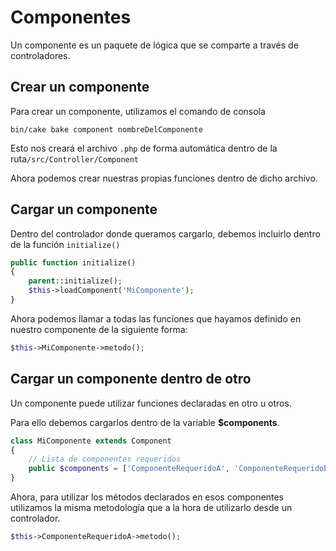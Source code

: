 # Componentes

Un componente es un paquete de lógica que se comparte a través de controladores.

## Crear un componente

Para crear un componente, utilizamos el comando de consola 

```
bin/cake bake component nombreDelComponente
```

Esto nos creará el archivo `.php` de forma automática dentro de la ruta`/src/Controller/Component`

Ahora podemos crear nuestras propias funciones dentro de dicho archivo.

## Cargar un componente

Dentro del controlador donde queramos cargarlo, debemos incluirlo dentro de la función `initialize()`

```php
public function initialize()
{
    parent::initialize();        
    $this->loadComponent('MiComponente');
}
```

Ahora podemos llamar a todas las funciones que hayamos definido en nuestro componente de la siguiente forma:

```php
$this->MiComponente->metodo();
```

## Cargar un componente dentro de otro

Un componente puede utilizar funciones declaradas en otro u otros.

Para ello debemos cargarlos dentro de la variable **$components**.

```php
class MiComponente extends Component
{
    // Lista de componentes requeridos
    public $components = ['ComponenteRequeridoA', 'ComponenteRequeridoB'];
}
```

Ahora, para utilizar los métodos declarados en esos componentes utilizamos la misma metodología que a la hora de utilizarlo desde un controlador.

```php
$this->ComponenteRequeridoA->metodo();
```

